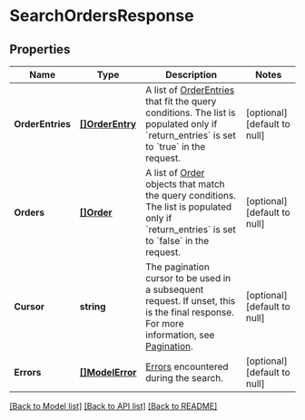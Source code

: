 # SearchOrdersResponse

## Properties
Name | Type | Description | Notes
------------ | ------------- | ------------- | -------------
**OrderEntries** | [**[]OrderEntry**](OrderEntry.md) | A list of [OrderEntries](entity:OrderEntry) that fit the query conditions. The list is populated only if &#x60;return_entries&#x60; is set to &#x60;true&#x60; in the request. | [optional] [default to null]
**Orders** | [**[]Order**](Order.md) | A list of [Order](entity:Order) objects that match the query conditions. The list is populated only if &#x60;return_entries&#x60; is set to &#x60;false&#x60; in the request. | [optional] [default to null]
**Cursor** | **string** | The pagination cursor to be used in a subsequent request. If unset, this is the final response. For more information, see [Pagination](https://developer.squareup.com/docs/build-basics/common-api-patterns/pagination). | [optional] [default to null]
**Errors** | [**[]ModelError**](Error.md) | [Errors](entity:Error) encountered during the search. | [optional] [default to null]

[[Back to Model list]](../README.md#documentation-for-models) [[Back to API list]](../README.md#documentation-for-api-endpoints) [[Back to README]](../README.md)

